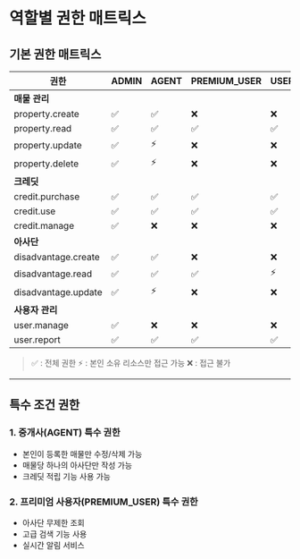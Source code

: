 # 역할별 권한 매트릭스

## 기본 권한 매트릭스

| 권한                  | ADMIN | AGENT | PREMIUM\_USER | USER | GUEST |
| ------------------- | ----- | ----- | ------------- | ---- | ----- |
| **매물 관리**           |       |       |               |      |       |
| property.create     | ✅     | ✅     | ❌             | ❌    | ❌     |
| property.read       | ✅     | ✅     | ✅             | ✅    | ✅     |
| property.update     | ✅     | ⚡️    | ❌             | ❌    | ❌     |
| property.delete     | ✅     | ⚡️    | ❌             | ❌    | ❌     |
| **크레딧**             |       |       |               |      |       |
| credit.purchase     | ✅     | ✅     | ✅             | ✅    | ❌     |
| credit.use          | ✅     | ✅     | ✅             | ✅    | ❌     |
| credit.manage       | ✅     | ❌     | ❌             | ❌    | ❌     |
| **아사단**             |       |       |               |      |       |
| disadvantage.create | ✅     | ✅     | ❌             | ❌    | ❌     |
| disadvantage.read   | ✅     | ✅     | ✅             | ⚡️   | ❌     |
| disadvantage.update | ✅     | ⚡️    | ❌             | ❌    | ❌     |
| **사용자 관리**          |       |       |               |      |       |
| user.manage         | ✅     | ❌     | ❌             | ❌    | ❌     |
| user.report         | ✅     | ✅     | ✅             | ✅    | ❌     |

> ✅ : 전체 권한 ⚡️ : 본인 소유 리소스만 접근 가능 ❌ : 접근 불가

***

## 특수 조건 권한

### 1. 중개사(AGENT) 특수 권한

* 본인이 등록한 매물만 수정/삭제 가능
* 매물당 하나의 아사단만 작성 가능
* 크레딧 적립 기능 사용 가능

### 2. 프리미엄 사용자(PREMIUM\_USER) 특수 권한

* 아사단 무제한 조회
* 고급 검색 기능 사용
* 실시간 알림 서비스
